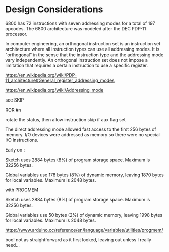 # Design Considerations

6800 has 72 instructions with seven addressing modes for a total of 197 opcodes.
The 6800 architecture was modeled after the DEC PDP-11 processor.

In computer engineering, an orthogonal instruction set is an instruction set architecture where all instruction types can use all addressing modes. It is "orthogonal" in the sense that the instruction type and the addressing mode vary independently. An orthogonal instruction set does not impose a limitation that requires a certain instruction to use a specific register.

https://en.wikipedia.org/wiki/PDP-11_architecture#General_register_addressing_modes

https://en.wikipedia.org/wiki/Addressing_mode

see SKIP

ROR #n

rotate the status, then allow instruction skip if aux flag set

The direct addressing mode allowed fast access to the first 256 bytes of memory. I/O devices were addressed as memory so there were no special I/O instructions.


Early on :

Sketch uses 2884 bytes (8%) of program storage space. Maximum is 32256 bytes.

Global variables use 178 bytes (8%) of dynamic memory, leaving 1870 bytes for local variables. Maximum is 2048 bytes.

with PROGMEM

Sketch uses 2884 bytes (8%) of program storage space. Maximum is 32256 bytes.

Global variables use 50 bytes (2%) of dynamic memory, leaving 1998 bytes for local variables. Maximum is 2048 bytes.

https://www.arduino.cc/reference/en/language/variables/utilities/progmem/

boo! not as straightforward as it first looked, leaving out unless I really need...
